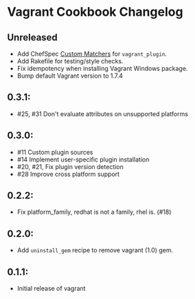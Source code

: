 # Vagrant Cookbook Changelog

## Unreleased

* Add ChefSpec [Custom Matchers](https://github.com/sethvargo/chefspec#packaging-custom-matchers)
for `vagrant_plugin`.
* Add Rakefile for testing/style checks.
* Fix idempotency when installing Vagrant Windows package.
* Bump default Vagrant version to 1.7.4

## 0.3.1:

* #25, #31 Don't evaluate attributes on unsupported platforms

## 0.3.0:

* #11 Custom plugin sources
* #14 Implement user-specific plugin installation
* #20, #21, Fix plugin version detection
* #28 Improve cross platform support

## 0.2.2:

* Fix platform_family, redhat is not a family, rhel is. (#18)

## 0.2.0:

* Add `uninstall_gem` recipe to remove vagrant (1.0) gem.

## 0.1.1:

* Initial release of vagrant
